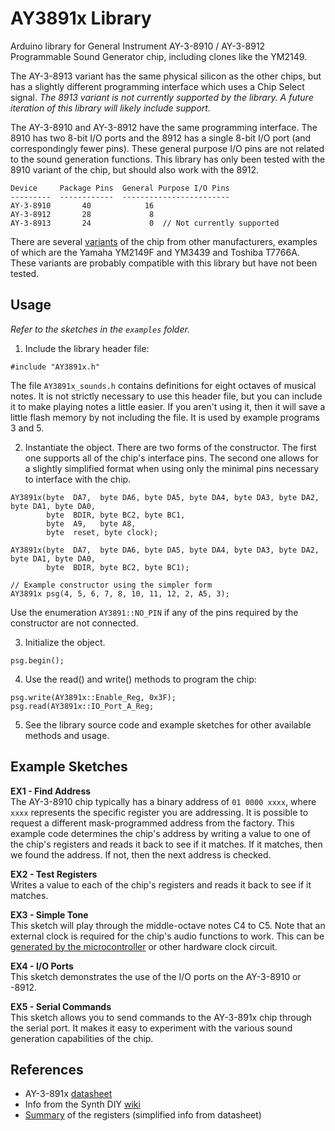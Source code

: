 AY3891x Library
====================

Arduino library for General Instrument AY-3-8910 / AY-3-8912 Programmable Sound Generator chip, including clones like the YM2149.

The AY-3-8913 variant has the same physical silicon as the other chips, but has a slightly different programming interface which uses a Chip Select signal. *The 8913 variant is not currently supported by the library. A future iteration of this library will likely include support.*

The AY-3-8910 and AY-3-8912 have the same programming interface. The 8910 has two 8-bit I/O ports and the 8912 has a single 8-bit I/O port (and correspondingly fewer pins). These general purpose I/O pins are not related to the sound generation functions. This library has only been tested with the 8910 variant of the chip, but should also work with the 8912.

```
Device     Package Pins  General Purpose I/O Pins
---------  ------------  ------------------------
AY-3-8910       40            16
AY-3-8912       28             8
AY-3-8913       24             0  // Not currently supported
```

There are several [variants][3] of the chip from other manufacturers, examples of which are the Yamaha YM2149F and YM3439 and Toshiba T7766A. These variants are probably compatible with this library but have not been tested.

Usage
-----

*Refer to the sketches in the `examples` folder.*

1. Include the library header file:  
```
#include "AY3891x.h"
```
The file `AY3891x_sounds.h` contains definitions for eight octaves of musical notes. It is not strictly necessary to use this header file, but you can include it to make playing notes a little easier. If you aren't using it, then it will save a little flash memory by not including the file. It is used by example programs 3 and 5.

2. Instantiate the object. There are two forms of the constructor. The first one supports all of the chip's interface pins. The second one allows for a slightly simplified format when using only the minimal pins necessary to interface with the chip.
```
AY3891x(byte  DA7,  byte DA6, byte DA5, byte DA4, byte DA3, byte DA2, byte DA1, byte DA0,
        byte  BDIR, byte BC2, byte BC1,
        byte  A9,   byte A8,
        byte  reset, byte clock);
```
```
AY3891x(byte  DA7,  byte DA6, byte DA5, byte DA4, byte DA3, byte DA2, byte DA1, byte DA0,
        byte  BDIR, byte BC2, byte BC1);
```
```
// Example constructor using the simpler form
AY3891x psg(4, 5, 6, 7, 8, 10, 11, 12, 2, A5, 3);
```
Use the enumeration `AY3891::NO_PIN` if any of the pins required by the constructor are not connected.

3. Initialize the object.
```
psg.begin();
```

4. Use the read() and write() methods to program the chip:
```
psg.write(AY3891x::Enable_Reg, 0x3F);  
psg.read(AY3891x::IO_Port_A_Reg;
```

5. See the library source code and example sketches for other available methods and usage.

Example Sketches
----------------
**EX1 - Find Address**  
The AY-3-8910 chip typically has a binary address of `01 0000 xxxx`,
where `xxxx` represents the specific register you are addressing.
It is possible to request a different mask-programmed address from the factory.
This example code determines the chip's address by writing a value
to one of the chip's registers and reads it back to see if it matches.
If it matches, then we found the address. If not, then the next address
is checked.

**EX2 - Test Registers**  
Writes a value to each of the chip's registers and reads it back to see if it matches.

**EX3 - Simple Tone**  
This sketch will play through the middle-octave notes C4 to C5.
Note that an external clock is required for the chip's audio functions to work. This can be [generated by the microcontroller][2] or other hardware clock circuit.

**EX4 - I/O Ports**  
This sketch demonstrates the use of the I/O ports on the AY-3-8910 or -8912.

**EX5 - Serial Commands**  
This sketch allows you to send commands to the AY-3-891x chip through the serial port. It makes it easy to experiment with the various sound generation capabilities of the chip.

References
----------
+ AY-3-891x [datasheet][1]
+ Info from the Synth DIY [wiki][4]
+ [Summary][5] of the registers (simplified info from datasheet)

[1]: http://map.grauw.nl/resources/sound/generalinstrument_ay-3-8910.pdf
[2]: https://www.instructables.com/Arduino-MIDI-Chiptune-Synthesizer/
[3]: https://en.wikipedia.org/wiki/General_Instrument_AY-3-8910#Variants
[4]: https://sdiy.info/wiki/General_Instrument_AY-3-8910
[5]: ./Register-Summary.md
